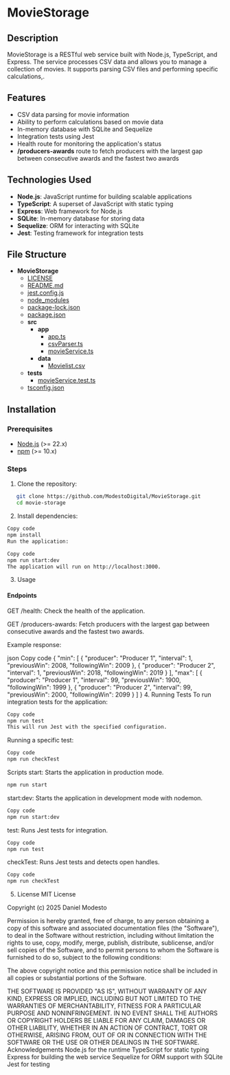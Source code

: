 
# MovieStorage

## Description

MovieStorage is a RESTful web service built with Node.js, TypeScript, and Express. The service processes CSV data and allows you to manage a collection of movies. It supports parsing CSV files and performing specific calculations,.

## Features

- CSV data parsing for movie information
- Ability to perform calculations based on movie data
- In-memory database with SQLite and Sequelize
- Integration tests using Jest
- Health route for monitoring the application's status
- **/producers-awards** route to fetch producers with the largest gap between consecutive awards and the fastest two awards

## Technologies Used

- **Node.js**: JavaScript runtime for building scalable applications
- **TypeScript**: A superset of JavaScript with static typing
- **Express**: Web framework for Node.js
- **SQLite**: In-memory database for storing data
- **Sequelize**: ORM for interacting with SQLite
- **Jest**: Testing framework for integration tests

## File Structure
- __MovieStorage__
   - [LICENSE](LICENSE)
   - [README.md](README.md)
   - [jest.config.js](jest.config.js)
   - [node\_modules](node_modules)
   - [package\-lock.json](package-lock.json)
   - [package.json](package.json)
   - __src__
     - __app__
       - [app.ts](src/app/app.ts)
       - [csvParser.ts](src/app/csvParser.ts)
       - [movieService.ts](src/app/movieService.ts)
     - __data__
       - [Movielist.csv](src/data/Movielist.csv)
   - __tests__
     - [movieService.test.ts](tests/movieService.test.ts)
   - [tsconfig.json](tsconfig.json)


## Installation

### Prerequisites

- [Node.js](https://nodejs.org/) (>= 22.x)
- [npm](https://www.npmjs.com/) (>= 10.x)

### Steps

1. Clone the repository:
```bash
   git clone https://github.com/ModestoDigital/MovieStorage.git
   cd movie-storage
```

2. Install dependencies:

```bash
Copy code
npm install
Run the application:
```
```bash
Copy code
npm run start:dev
The application will run on http://localhost:3000.
```

3. Usage
#### Endpoints
GET /health: Check the health of the application.

GET /producers-awards: Fetch producers with the largest gap between consecutive awards and the fastest two awards.

Example response:

json
Copy code
{
  "min": [
    {
      "producer": "Producer 1",
      "interval": 1,
      "previousWin": 2008,
      "followingWin": 2009
    },
    {
      "producer": "Producer 2",
      "interval": 1,
      "previousWin": 2018,
      "followingWin": 2019
    }
  ],
  "max": [
    {
      "producer": "Producer 1",
      "interval": 99,
      "previousWin": 1900,
      "followingWin": 1999
    },
    {
      "producer": "Producer 2",
      "interval": 99,
      "previousWin": 2000,
      "followingWin": 2099
    }
  ]
}
4. Running Tests
To run integration tests for the application:

```bash
Copy code
npm run test
This will run Jest with the specified configuration.
```
Running a specific test:
```bash
Copy code
npm run checkTest
```
Scripts
start: Starts the application in production mode.

```bash
npm run start
```
start:dev: Starts the application in development mode with nodemon.

```bash
Copy code
npm run start:dev
```

test: Runs Jest tests for integration.

````bash
Copy code
npm run test
````

checkTest: Runs Jest tests and detects open handles.

````bash
Copy code
npm run checkTest
````

5. License
MIT License

Copyright (c) 2025 Daniel Modesto

Permission is hereby granted, free of charge, to any person obtaining a copy
of this software and associated documentation files (the "Software"), to deal
in the Software without restriction, including without limitation the rights
to use, copy, modify, merge, publish, distribute, sublicense, and/or sell
copies of the Software, and to permit persons to whom the Software is
furnished to do so, subject to the following conditions:

The above copyright notice and this permission notice shall be included in all
copies or substantial portions of the Software.

THE SOFTWARE IS PROVIDED "AS IS", WITHOUT WARRANTY OF ANY KIND, EXPRESS OR
IMPLIED, INCLUDING BUT NOT LIMITED TO THE WARRANTIES OF MERCHANTABILITY,
FITNESS FOR A PARTICULAR PURPOSE AND NONINFRINGEMENT. IN NO EVENT SHALL THE
AUTHORS OR COPYRIGHT HOLDERS BE LIABLE FOR ANY CLAIM, DAMAGES OR OTHER
LIABILITY, WHETHER IN AN ACTION OF CONTRACT, TORT OR OTHERWISE, ARISING FROM,
OUT OF OR IN CONNECTION WITH THE SOFTWARE OR THE USE OR OTHER DEALINGS IN THE
SOFTWARE.
Acknowledgements
Node.js for the runtime
TypeScript for static typing
Express for building the web service
Sequelize for ORM support with SQLite
Jest for testing

